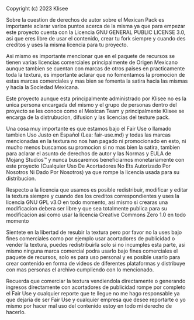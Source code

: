 Copyright (c) 2023 Klisee

Sobre la cuestion de derechos de autor sobre el Mexican Pack es importante aclarar varios puntos
acerca de la misma ya que para empezar este proyecto cuenta con la Licencia GNU GENERAL PUBLIC
LICENSE 3.0, asi que eres libre de usar el contenido, crear tu fork siempre y cuando des creditos
y uses la misma licencia para tu proyecto.

Asi mismo es importante mencionar que en el paquete de recursos se tienen varias licencias comerciales
principalmente de Origen Mexicano aunque tambien se cuentan con marcas de otros paises en practicamente
toda la textura, es importante aclarar que no fomentamos la promocion de estas marcas comerciales y mas
bien se fomenta la satira hacia las mismas y hacia la Sociedad Mexicana.

Este proyecto aunque esta principalmente administrado por Klisee no es la unica persona encargada del mismo
y el grupo de personas dentro del proyecto se les conoce como el Mexican Team y principalmente Klisee se encarga
de la distrubucion, difusion y las licencias del texture pack.

Una cosa muy importante es que estamos bajo el Fair Use o llamado tambien Uso Justo en Español (Lea: fair-use.md)
y todas las marcas mencionadas en la textura no nos han pagado ni promocionado en esto, ni mucho menos buscamos su
promocion si no mas bien la satira, tambien para aclarar el asunto de derechos de autor y las Normas y EULA de
Mojang Studios™ y nunca buscaremos beneficiarnos monetariamente con este proyecto (Cualquier Uso De Acortadores No
Ets Autorizado Por Nosotros Ni Dado Por Nosotros) ya que rompe la licencia usada para su distribucion.

Respecto a la licencia que usamos es posible redistribuir, modificar y editar la textura siempre y cuando des los
creditos correspondientes y uses la licencia GNU GPL v3.O en todo momento, asi mismo si crearas una modificacion
debera ser libre y que sea totalmente publica para su modificacion asi como usar la licencia Creative Commons Zero 1.0
en todo momento

Sientete en la libertad de resubir la textura pero por favor no la uses bajo fines comerciales como por ejemplo usar
acortadores de publicidad o vender la textura, puedes redistribuirla solo si no incumples esta parte, asi mismo ninguna
marca comercial podra usarlo bajo fines comerciales el paquete de recursos, solo es para uso personal y es posible
usarlo para crear contenido en forma de videos de diferentes plataformas y distribuye con mas personas el archivo
cumpliendo con lo mencionado.

Recuerda que comerciar la textura vendiendola directamente o generando ingresos directamente con acortadores de
publicidad rompe por completo el Fair Use y cualquier reporte que te llegue no me hago responsable ya que dejaria
de ser Fair Use y cualquier empresa que desee reportarte o yo mismo por hacer mal uso del contenido estoy en todo
mi derecho de hacerlo.